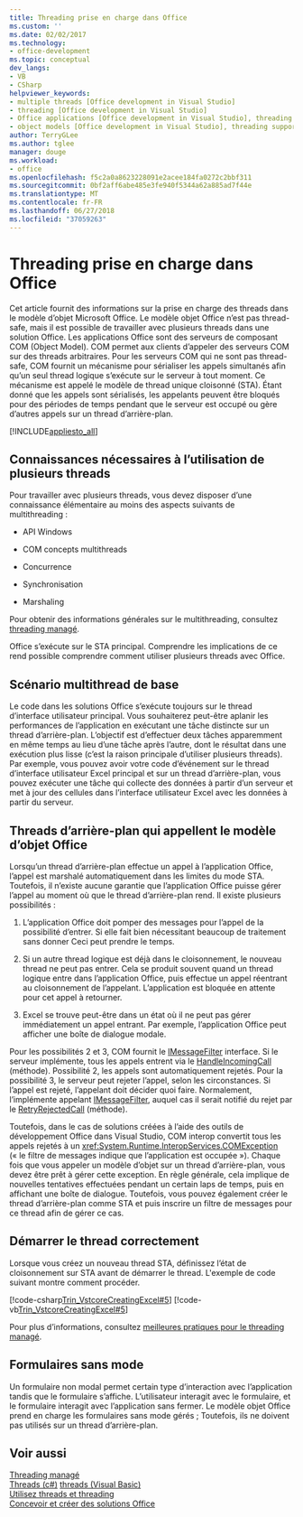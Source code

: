 ```yaml
---
title: Threading prise en charge dans Office
ms.custom: ''
ms.date: 02/02/2017
ms.technology:
- office-development
ms.topic: conceptual
dev_langs:
- VB
- CSharp
helpviewer_keywords:
- multiple threads [Office development in Visual Studio]
- threading [Office development in Visual Studio]
- Office applications [Office development in Visual Studio], threading support
- object models [Office development in Visual Studio], threading support
author: TerryGLee
ms.author: tglee
manager: douge
ms.workload:
- office
ms.openlocfilehash: f5c2a0a8623228091e2acee184fa0272c2bbf311
ms.sourcegitcommit: 0bf2aff6abe485e3fe940f5344a62a885ad7f44e
ms.translationtype: MT
ms.contentlocale: fr-FR
ms.lasthandoff: 06/27/2018
ms.locfileid: "37059263"
---
```

# <a name="threading-support-in-office"></a>Threading prise en charge dans Office
  Cet article fournit des informations sur la prise en charge des threads dans le modèle d’objet Microsoft Office. Le modèle objet Office n’est pas thread-safe, mais il est possible de travailler avec plusieurs threads dans une solution Office. Les applications Office sont des serveurs de composant COM (Object Model). COM permet aux clients d’appeler des serveurs COM sur des threads arbitraires. Pour les serveurs COM qui ne sont pas thread-safe, COM fournit un mécanisme pour sérialiser les appels simultanés afin qu’un seul thread logique s’exécute sur le serveur à tout moment. Ce mécanisme est appelé le modèle de thread unique cloisonné (STA). Étant donné que les appels sont sérialisés, les appelants peuvent être bloqués pour des périodes de temps pendant que le serveur est occupé ou gère d’autres appels sur un thread d’arrière-plan.  
  
 [!INCLUDE[appliesto_all](../vsto/includes/appliesto-all-md.md)]  
  
## <a name="knowledge-required-when-using-multiple-threads"></a>Connaissances nécessaires à l’utilisation de plusieurs threads  
 Pour travailler avec plusieurs threads, vous devez disposer d’une connaissance élémentaire au moins des aspects suivants de multithreading :  
  
-   API Windows  
  
-   COM concepts multithreads  
  
-   Concurrence  
  
-   Synchronisation  
  
-   Marshaling  
  
 Pour obtenir des informations générales sur le multithreading, consultez [threading managé](/dotnet/standard/threading/).  
  
 Office s’exécute sur le STA principal. Comprendre les implications de ce rend possible comprendre comment utiliser plusieurs threads avec Office.  
  
## <a name="basic-multithreading-scenario"></a>Scénario multithread de base  
 Le code dans les solutions Office s’exécute toujours sur le thread d’interface utilisateur principal. Vous souhaiterez peut-être aplanir les performances de l’application en exécutant une tâche distincte sur un thread d’arrière-plan. L’objectif est d’effectuer deux tâches apparemment en même temps au lieu d’une tâche après l’autre, dont le résultat dans une exécution plus lisse (c’est la raison principale d’utiliser plusieurs threads). Par exemple, vous pouvez avoir votre code d’événement sur le thread d’interface utilisateur Excel principal et sur un thread d’arrière-plan, vous pouvez exécuter une tâche qui collecte des données à partir d’un serveur et met à jour des cellules dans l’interface utilisateur Excel avec les données à partir du serveur.  
  
## <a name="background-threads-that-call-into-the-office-object-model"></a>Threads d’arrière-plan qui appellent le modèle d’objet Office  
 Lorsqu’un thread d’arrière-plan effectue un appel à l’application Office, l’appel est marshalé automatiquement dans les limites du mode STA. Toutefois, il n’existe aucune garantie que l’application Office puisse gérer l’appel au moment où que le thread d’arrière-plan rend. Il existe plusieurs possibilités :  
  
1.  L’application Office doit pomper des messages pour l’appel de la possibilité d’entrer. Si elle fait bien nécessitant beaucoup de traitement sans donner Ceci peut prendre le temps.  
  
2.  Si un autre thread logique est déjà dans le cloisonnement, le nouveau thread ne peut pas entrer. Cela se produit souvent quand un thread logique entre dans l’application Office, puis effectue un appel réentrant au cloisonnement de l’appelant. L’application est bloquée en attente pour cet appel à retourner.  
  
3.  Excel se trouve peut-être dans un état où il ne peut pas gérer immédiatement un appel entrant. Par exemple, l’application Office peut afficher une boîte de dialogue modale.  
  
 Pour les possibilités 2 et 3, COM fournit le [IMessageFilter](/windows/desktop/api/objidl/nn-objidl-imessagefilter) interface. Si le serveur implémente, tous les appels entrent via le [HandleIncomingCall](/windows/desktop/api/objidl/nf-objidl-imessagefilter-handleincomingcall) (méthode). Possibilité 2, les appels sont automatiquement rejetés. Pour la possibilité 3, le serveur peut rejeter l’appel, selon les circonstances. Si l’appel est rejeté, l’appelant doit décider quoi faire. Normalement, l’implémente appelant [IMessageFilter](/windows/desktop/api/objidl/nn-objidl-imessagefilter), auquel cas il serait notifié du rejet par le [RetryRejectedCall](/windows/desktop/api/objidl/nf-objidl-imessagefilter-retryrejectedcall) (méthode).  
  
 Toutefois, dans le cas de solutions créées à l’aide des outils de développement Office dans Visual Studio, COM interop convertit tous les appels rejetés à un <xref:System.Runtime.InteropServices.COMException> (« le filtre de messages indique que l’application est occupée »). Chaque fois que vous appeler un modèle d’objet sur un thread d’arrière-plan, vous devez être prêt à gérer cette exception. En règle générale, cela implique de nouvelles tentatives effectuées pendant un certain laps de temps, puis en affichant une boîte de dialogue. Toutefois, vous pouvez également créer le thread d’arrière-plan comme STA et puis inscrire un filtre de messages pour ce thread afin de gérer ce cas.  
  
## <a name="start-the-thread-correctly"></a>Démarrer le thread correctement  
 Lorsque vous créez un nouveau thread STA, définissez l’état de cloisonnement sur STA avant de démarrer le thread. L'exemple de code suivant montre comment procéder.  
  
 [!code-csharp[Trin_VstcoreCreatingExcel#5](../vsto/codesnippet/CSharp/Trin_VstcoreCreatingExcelCS/ThisWorkbook.cs#5)]
 [!code-vb[Trin_VstcoreCreatingExcel#5](../vsto/codesnippet/VisualBasic/Trin_VstcoreCreatingExcelVB/ThisWorkbook.vb#5)]  
  
 Pour plus d’informations, consultez [meilleures pratiques pour le threading managé](/dotnet/standard/threading/managed-threading-best-practices).  
  
## <a name="modeless-forms"></a>Formulaires sans mode  
 Un formulaire non modal permet certain type d’interaction avec l’application tandis que le formulaire s’affiche. L’utilisateur interagit avec le formulaire, et le formulaire interagit avec l’application sans fermer. Le modèle objet Office prend en charge les formulaires sans mode gérés ; Toutefois, ils ne doivent pas utilisés sur un thread d’arrière-plan.  
  
## <a name="see-also"></a>Voir aussi  
 [Threading managé](/dotnet/standard/threading/)  
 [Threads (c#)](/dotnet/csharp/programming-guide/concepts/threading/index) [threads (Visual Basic)](/dotnet/visual-basic/programming-guide/concepts/threading/index)   
 [Utilisez threads et threading](/dotnet/standard/threading/using-threads-and-threading)   
 [Concevoir et créer des solutions Office](../vsto/designing-and-creating-office-solutions.md)  
  
  